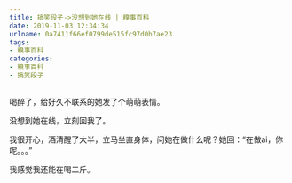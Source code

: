 ```yaml
---
title: 搞笑段子->没想到她在线 | 糗事百科
date: 2019-11-03 12:34:34
urlname: 0a7411f66ef0799de515fc97d0b7ae23
tags: 
- 糗事百科
categories:
- 糗事百科
- 搞笑段子
---
```

喝醉了，给好久不联系的她发了个萌萌表情。

没想到她在线，立刻回我了。

我很开心，酒清醒了大半，立马坐直身体，问她在做什么呢？她回：“在做ai，你呢。。。”

我感觉我还能在喝二斤。


